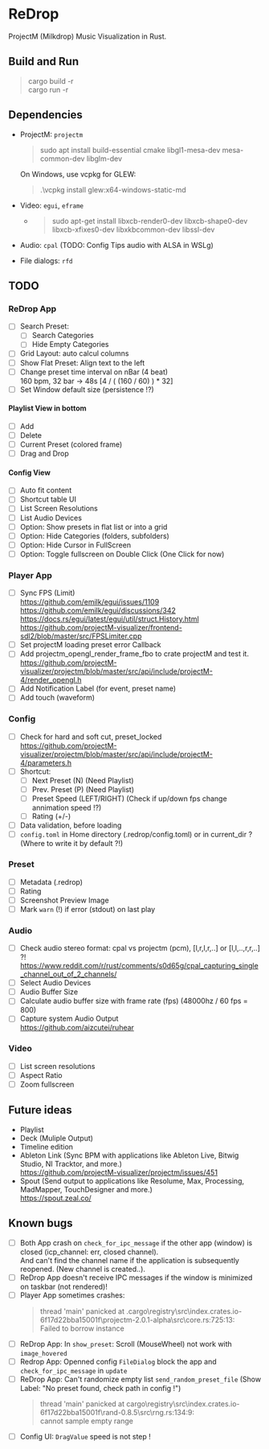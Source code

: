 # ReDrop

ProjectM (Milkdrop) Music Visualization in Rust.

## Build and Run

> cargo build -r  
> cargo run -r

## Dependencies

- ProjectM: `projectm`

  > sudo apt install build-essential cmake libgl1-mesa-dev mesa-common-dev libglm-dev

  On Windows, use vcpkg for GLEW:

  > .\vcpkg install glew:x64-windows-static-md

- Video: `egui`, `eframe`
  - > sudo apt-get install libxcb-render0-dev libxcb-shape0-dev libxcb-xfixes0-dev libxkbcommon-dev libssl-dev
- Audio: `cpal` (TODO: Config Tips audio with ALSA in WSLg)
- File dialogs: `rfd`

## TODO

### ReDrop App

- [ ] Search Preset:
  - [ ] Search Categories
  - [ ] Hide Empty Categories
- [ ] Grid Layout: auto calcul columns
- [ ] Show Flat Preset: Align text to the left
- [ ] Change preset time interval on nBar (4 beat)  
       160 bpm, 32 bar -> 48s [4 / ( (160 / 60) ) * 32]
- [ ] Set Window default size (persistence !?)

#### Playlist View in bottom

- [ ] Add
- [ ] Delete
- [ ] Current Preset (colored frame)
- [ ] Drag and Drop

#### Config View

- [ ] Auto fit content
- [ ] Shortcut table UI
- [ ] List Screen Resolutions
- [ ] List Audio Devices
- [ ] Option: Show presets in flat list or into a grid
- [ ] Option: Hide Categories (folders, subfolders)
- [ ] Option: Hide Cursor in FullScreen
- [ ] Option: Toggle fullscreen on Double Click (One Click for now)

### Player App

- [ ] Sync FPS (Limit)  
       <https://github.com/emilk/egui/issues/1109>  
       <https://github.com/emilk/egui/discussions/342>  
       <https://docs.rs/egui/latest/egui/util/struct.History.html>  
       <https://github.com/projectM-visualizer/frontend-sdl2/blob/master/src/FPSLimiter.cpp>
- [ ] Set projectM loading preset error Callback
- [ ] Add projectm_opengl_render_frame_fbo to crate projectM and test it.  
       <https://github.com/projectM-visualizer/projectm/blob/master/src/api/include/projectM-4/render_opengl.h>
- [ ] Add Notification Label (for event, preset name)
- [ ] Add touch (waveform)

### Config

- [ ] Check for hard and soft cut, preset_locked  
       <https://github.com/projectM-visualizer/projectm/blob/master/src/api/include/projectM-4/parameters.h>
- [ ] Shortcut:
  - [ ] Next Preset (N) (Need Playlist)
  - [ ] Prev. Preset (P) (Need Playlist)
  - [ ] Preset Speed (LEFT/RIGHT) (Check if up/down fps change annimation speed !?)
  - [ ] Rating (+/-)
- [ ] Data validation, before loading
- [ ] `config.toml` in Home directory (.redrop/config.toml) or in current_dir ? (Where to write it by default ?!)

### Preset

- [ ] Metadata (.redrop)
- [ ] Rating
- [ ] Screenshot Preview Image
- [ ] Mark `warn` (!) if error (stdout) on last play

### Audio

- [ ] Check audio stereo format: cpal vs projectm (pcm), [l,r,l,r,..] or [l,l,..,r,r,..] ?!  
       <https://www.reddit.com/r/rust/comments/s0d65g/cpal_capturing_single_channel_out_of_2_channels/>
- [ ] Select Audio Devices
- [ ] Audio Buffer Size
- [ ] Calculate audio buffer size with frame rate (fps) (48000hz / 60 fps = 800)
- [ ] Capture system Audio Output  
       <https://github.com/aizcutei/ruhear>

### Video

- [ ] List screen resolutions
- [ ] Aspect Ratio
- [ ] Zoom fullscreen

## Future ideas

- Playlist
- Deck (Muliple Output)
- Timeline edition
- Ableton Link (Sync BPM with applications like Ableton Live, Bitwig Studio, NI Tracktor, and more.)  
  <https://github.com/projectM-visualizer/projectm/issues/451>
- Spout (Send output to applications like Resolume, Max, Processing, MadMapper, TouchDesigner and more.)  
  <https://spout.zeal.co/>

## Known bugs

- [ ] Both App crash on `check_for_ipc_message` if the other app (window) is closed (icp_channel: err, closed channel).  
       And can't find the channel name if the application is subsequently reopened. (New channel is created..).
- [ ] ReDrop App doesn't receive IPC messages if the window is minimized on taskbar (not rendered)!
- [ ] Player App sometimes crashes:
  > thread 'main' panicked at \.cargo\registry\src\index.crates.io-6f17d22bba15001f\projectm-2.0.1-alpha\src\core.rs:725:13:  
  > Failed to borrow instance
- [ ] ReDrop App: In `show_preset`: Scroll (MouseWheel) not work with `image_hovered`
- [ ] Redrop App: Openned config `FileDialog` block the app and `check_for_ipc_message` in `update`
- [ ] ReDrop App: Can't randomize empty list `send_random_preset_file` (Show Label: "No preset found, check path in config !")
  > thread 'main' panicked at cargo\registry\src\index.crates.io-6f17d22bba15001f\rand-0.8.5\src\rng.rs:134:9:  
  > cannot sample empty range
- [ ] Config UI: `DragValue` speed is not step !
